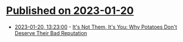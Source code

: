 # [Published on 2023-01-20](index.md)

* [2023-01-20, 13:23:00](https://soylentnews.org/article.pl?sid=23/01/19/1711239&from=rss) - [It's Not Them, It's You: Why Potatoes Don't Deserve Their Bad Reputation](https://soylentnews.org/article.pl?sid=23/01/19/1711239&from=rss)
